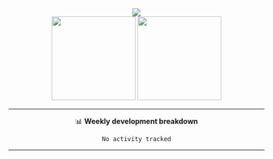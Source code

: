 
    
<div align="center">
    <img src="https://github-readme-streak-stats.herokuapp.com?user=Krimax0&theme=codestackr&type=png"> </br>
    <img height=165 src="https://github-readme-stats.vercel.app/api/top-langs/?username=Krimax0&theme=codeSTACKr&layout=compact"> 
    <img height=165 src="https://github-readme-stats.vercel.app/api?username=Krimax0&count_private=true&theme=codeSTACKr&show_icons=true"> 
<div/>
   
-------

📊 **Weekly development breakdown**
<!--START_SECTION:waka-->

```text
No activity tracked
```

<!--END_SECTION:waka-->

-------
